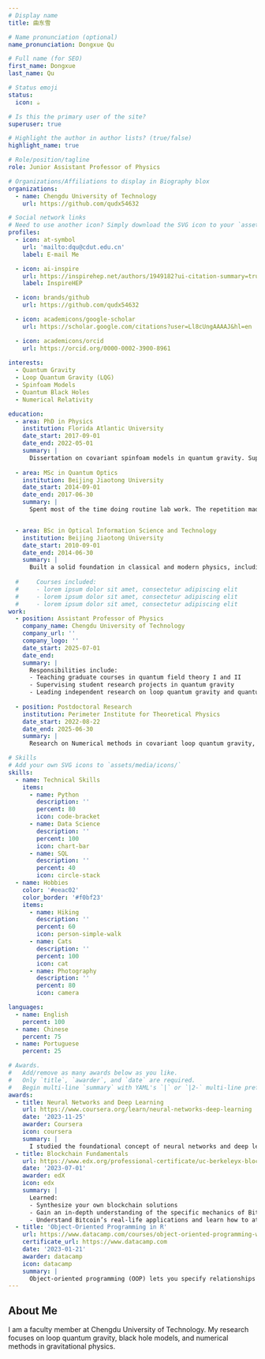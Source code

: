 ```yaml
---
# Display name
title: 曲东雪

# Name pronunciation (optional)
name_pronunciation: Dongxue Qu

# Full name (for SEO)
first_name: Dongxue
last_name: Qu

# Status emoji
status:
  icon: ☕️

# Is this the primary user of the site?
superuser: true

# Highlight the author in author lists? (true/false)
highlight_name: true

# Role/position/tagline
role: Junior Assistant Professor of Physics

# Organizations/Affiliations to display in Biography blox
organizations:
  - name: Chengdu University of Technology
    url: https://github.com/qudx54632

# Social network links
# Need to use another icon? Simply download the SVG icon to your `assets/media/icons/` folder.
profiles:
  - icon: at-symbol
    url: 'mailto:dqu@cdut.edu.cn'
    label: E-mail Me

  - icon: ai-inspire
    url: https://inspirehep.net/authors/1949182?ui-citation-summary=true
    label: InspireHEP

  - icon: brands/github
    url: https://github.com/qudx54632

  - icon: academicons/google-scholar
    url: https://scholar.google.com/citations?user=Ll8cUngAAAAJ&hl=en

  - icon: academicons/orcid
    url: https://orcid.org/0000-0002-3900-8961
    
interests:
  - Quantum Gravity
  - Loop Quantum Gravity (LQG)
  - Spinfoam Models
  - Quantum Black Holes
  - Numerical Relativity

education:
  - area: PhD in Physics
    institution: Florida Atlantic University
    date_start: 2017-09-01
    date_end: 2022-05-01
    summary: |
      Dissertation on covariant spinfoam models in quantum gravity. Supervised by Prof. Muxin Han. Published in leading journals including *Phys. Rev. Lett.*, *Phys. Rev. D*, and *npj Quantum Information*.
  
  - area: MSc in Quantum Optics
    institution: Beijing Jiaotong University
    date_start: 2014-09-01
    date_end: 2017-06-30
    summary: |
      Spent most of the time doing routine lab work. The repetition made me reflect on what really matters to me in physics — pushing boundaries, not just collecting data. This became the motivation to pursue theoretical research.


  - area: BSc in Optical Information Science and Technology
    institution: Beijing Jiaotong University
    date_start: 2010-09-01
    date_end: 2014-06-30
    summary: |
      Built a solid foundation in classical and modern physics, including optics, electromagnetism, and quantum basics. It was during this time that I realized I wanted to understand not just how things work — but *why*.
      
  #     Courses included:
  #     - lorem ipsum dolor sit amet, consectetur adipiscing elit
  #     - lorem ipsum dolor sit amet, consectetur adipiscing elit
  #     - lorem ipsum dolor sit amet, consectetur adipiscing elit
work:
  - position: Assistant Professor of Physics
    company_name: Chengdu University of Technology
    company_url: ''
    company_logo: ''
    date_start: 2025-07-01
    date_end: 
    summary: |
      Responsibilities include:
      - Teaching graduate courses in quantum field theory I and II
      - Supervising student research projects in quantum gravity
      - Leading independent research on loop quantum gravity and quantum black holes
  
  - position: Postdoctoral Research
    institution: Perimeter Institute for Theoretical Physics
    date_start: 2022-08-22
    date_end: 2025-06-30
    summary: |
      Research on Numerical methods in covariant loop quantum gravity, black hole models, and quantum spacetime dynamics.

# Skills
# Add your own SVG icons to `assets/media/icons/`
skills:
  - name: Technical Skills
    items:
      - name: Python
        description: ''
        percent: 80
        icon: code-bracket
      - name: Data Science
        description: ''
        percent: 100
        icon: chart-bar
      - name: SQL
        description: ''
        percent: 40
        icon: circle-stack
  - name: Hobbies
    color: '#eeac02'
    color_border: '#f0bf23'
    items:
      - name: Hiking
        description: ''
        percent: 60
        icon: person-simple-walk
      - name: Cats
        description: ''
        percent: 100
        icon: cat
      - name: Photography
        description: ''
        percent: 80
        icon: camera

languages:
  - name: English
    percent: 100
  - name: Chinese
    percent: 75
  - name: Portuguese
    percent: 25

# Awards.
#   Add/remove as many awards below as you like.
#   Only `title`, `awarder`, and `date` are required.
#   Begin multi-line `summary` with YAML's `|` or `|2-` multi-line prefix and indent 2 spaces below.
awards:
  - title: Neural Networks and Deep Learning
    url: https://www.coursera.org/learn/neural-networks-deep-learning
    date: '2023-11-25'
    awarder: Coursera
    icon: coursera
    summary: |
      I studied the foundational concept of neural networks and deep learning. By the end, I was familiar with the significant technological trends driving the rise of deep learning; build, train, and apply fully connected deep neural networks; implement efficient (vectorized) neural networks; identify key parameters in a neural network’s architecture; and apply deep learning to your own applications.
  - title: Blockchain Fundamentals
    url: https://www.edx.org/professional-certificate/uc-berkeleyx-blockchain-fundamentals
    date: '2023-07-01'
    awarder: edX
    icon: edx
    summary: |
      Learned:
      - Synthesize your own blockchain solutions
      - Gain an in-depth understanding of the specific mechanics of Bitcoin
      - Understand Bitcoin’s real-life applications and learn how to attack and destroy Bitcoin, Ethereum, smart contracts and Dapps, and alternatives to Bitcoin’s Proof-of-Work consensus algorithm
  - title: 'Object-Oriented Programming in R'
    url: https://www.datacamp.com/courses/object-oriented-programming-with-s3-and-r6-in-r
    certificate_url: https://www.datacamp.com
    date: '2023-01-21'
    awarder: datacamp
    icon: datacamp
    summary: |
      Object-oriented programming (OOP) lets you specify relationships between functions and the objects that they can act on, helping you manage complexity in your code. This is an intermediate level course, providing an introduction to OOP, using the S3 and R6 systems. S3 is a great day-to-day R programming tool that simplifies some of the functions that you write. R6 is especially useful for industry-specific analyses, working with web APIs, and building GUIs.
---
```


## About Me

I am a faculty member at Chengdu University of Technology. My research focuses on loop quantum gravity, black hole models, and numerical methods in gravitational physics.